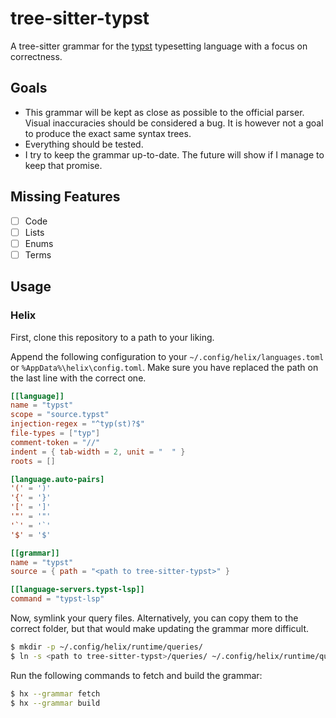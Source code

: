 # tree-sitter-typst
A tree-sitter grammar for the [typst](https://typst.app/) typesetting language with a focus on correctness.

## Goals
* This grammar will be kept as close as possible to the official parser.
  Visual inaccuracies should be considered a bug.
  It is however not a goal to produce the exact same syntax trees.
* Everything should be tested.
* I try to keep the grammar up-to-date. The future will show if I manage to keep that promise.

## Missing Features
- [ ] Code
- [ ] Lists
- [ ] Enums
- [ ] Terms

## Usage
### Helix
First, clone this repository to a path to your liking.

Append the following configuration to your `~/.config/helix/languages.toml` or `%AppData%\helix\config.toml`.
Make sure you have replaced the path on the last line with the correct one.
```toml
[[language]]
name = "typst"
scope = "source.typst"
injection-regex = "^typ(st)?$"
file-types = ["typ"]
comment-token = "//"
indent = { tab-width = 2, unit = "  " }
roots = []

[language.auto-pairs]
'(' = ')'
'{' = '}'
'[' = ']'
'"' = '"'
'`' = '`'
'$' = '$'

[[grammar]]
name = "typst"
source = { path = "<path to tree-sitter-typst>" }

[[language-servers.typst-lsp]]
command = "typst-lsp"
```

Now, symlink your query files.
Alternatively, you can copy them to the correct folder, but that would make updating the grammar more difficult.
```sh
$ mkdir -p ~/.config/helix/runtime/queries/
$ ln -s <path to tree-sitter-typst>/queries/ ~/.config/helix/runtime/queries/typst
```

Run the following commands to fetch and build the grammar:
```sh
$ hx --grammar fetch
$ hx --grammar build
```

